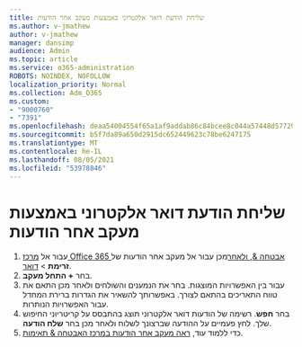 ```yaml
---
title: שליחת הודעת דואר אלקטרוני באמצעות מעקב אחר הודעות
ms.author: v-jmathew
author: v-jmathew
manager: dansimp
audience: Admin
ms.topic: article
ms.service: o365-administration
ROBOTS: NOINDEX, NOFOLLOW
localization_priority: Normal
ms.collection: Adm_O365
ms.custom:
- "9000760"
- "7391"
ms.openlocfilehash: deaa54004554f65a1af9addab86c84bcee8c044a57448d577299c452ce5cf1a1
ms.sourcegitcommit: b5f7da89a650d2915dc652449623c78be6247175
ms.translationtype: MT
ms.contentlocale: he-IL
ms.lasthandoff: 08/05/2021
ms.locfileid: "53978846"
---
```

# <a name="submit-an-email-message-using-message-trace"></a>שליחת הודעת דואר אלקטרוני באמצעות מעקב אחר הודעות

1. עבור אל [מרכז Office 365 אבטחה &, ולאחר](https://go.microsoft.com/fwlink/p/?linkid=2077143)מכן עבור אל מעקב אחר הודעות של **זרימת**  >  [דואר](https://go.microsoft.com/fwlink/?linkid=2101048).
2. בחר **+ התחל מעקב**.
3. עבור בין האפשרויות המוצגות. בחר את הנמענים והשולחים ולאחר מכן התאם את טווח התאריכים בהתאם לצורך. באפשרותך להשאיר את הגדרות ברירת המחדל עבור האפשרויות הנותרות.
4. בחר **חפש**. רשימה של הודעות דואר אלקטרוני תוצג בהתבסס על קריטריוני החיפוש שלך. לחץ פעמיים על ההודעה שברצונך לשלוח ולאחר מכן בחר **שלח הודעה**.
5. כדי ללמוד עוד, [ראה מעקב אחר הודעות במרכז האבטחה & תאימות](https://go.microsoft.com/fwlink/?linkid=2101557).
